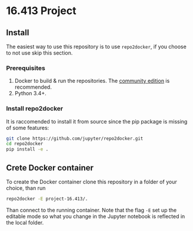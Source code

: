# 16.413 Project

## Install

The easiest way to use this repository is to use `repo2docker`, if you choose to not use skip this section.

### Prerequisites

1. Docker to build & run the repositories. The [community edition](https://store.docker.com/search?type=edition&offering=community)
   is recommended.
2. Python 3.4+.

### Install repo2docker

It is raccomended to install it from source since the pip package is missing of some features:

```bash
git clone https://github.com/jupyter/repo2docker.git
cd repo2docker
pip install -e .
```

## Crete Docker container

To create the Docker container clone this repository in a folder of your choice, than run

```bash
repo2docker -E project-16.413/.
```

Than connect to the running container. Note that the flag `-E` set up the editable mode so what you change in the Jupyter notebook is reflected in the local folder.
